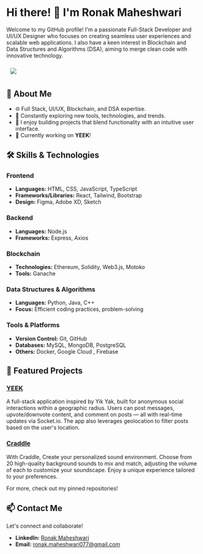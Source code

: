 # Hi there! 👋 I'm Ronak Maheshwari

Welcome to my GitHub profile! 
I'm a passionate Full-Stack Developer and UI/UX Designer who focuses on creating seamless user experiences and scalable web applications. I also have a keen interest in Blockchain and Data Structures and Algorithms (DSA), aiming to merge clean code with innovative technology.

<p>
  <img src="https://komarev.com/ghpvc/?username=ronakmaheshwari&color=purple" style="padding: 10px; border-radius: 5px;">
</p>

## 🚀 About Me

- 🌐 Full Stack, UI/UX, Blockchain, and DSA expertise.
- 🔧 Constantly exploring new tools, technologies, and trends.
- 🎨 I enjoy building projects that blend functionality with an intuitive user interface.
- 💼 Currently working on **YEEK**!

## 🛠 Skills & Technologies

### Frontend
- **Languages:** HTML, CSS, JavaScript, TypeScript
- **Frameworks/Libraries:** React, Tailwind, Bootstrap
- **Design:** Figma, Adobe XD, Sketch

### Backend
- **Languages:** Node.js
- **Frameworks:** Express, Axios

### Blockchain
- **Technologies:** Ethereum, Solidity, Web3.js, Motoko
- **Tools:** Ganache

### Data Structures & Algorithms
- **Languages:** Python, Java, C++
- **Focus:** Efficient coding practices, problem-solving

### Tools & Platforms
- **Version Control:** Git, GitHub
- **Databases:** MySQL, MongoDB, PostgreSQL
- **Others:** Docker, Google Cloud , Firebase

## 🌟 Featured Projects

### [YEEK](https://github.com/ronakmaheshwari/YEEK)
A full-stack application inspired by Yik Yak, built for anonymous social interactions within a geographic radius. Users can post messages, upvote/downvote content, and comment on posts — all with real-time updates via Socket.io. The app also leverages geolocation to filter posts based on the user's location.

### [Craddle](https://github.com/ronakmaheshwari/Craddle)
With Craddle, Create your personalized sound environment. Choose from 20 high-quality background sounds to mix and match, adjusting the volume of each to customize your soundscape. Enjoy a unique experience tailored to your preferences.

For more, check out my pinned repositories!

## 📫 Contact Me

Let's connect and collaborate!  
- **LinkedIn:** [Ronak Maheshwari](www.linkedin.com/in/rbm77)
- **Email:** ronak.maheshwari077@gmail.com
